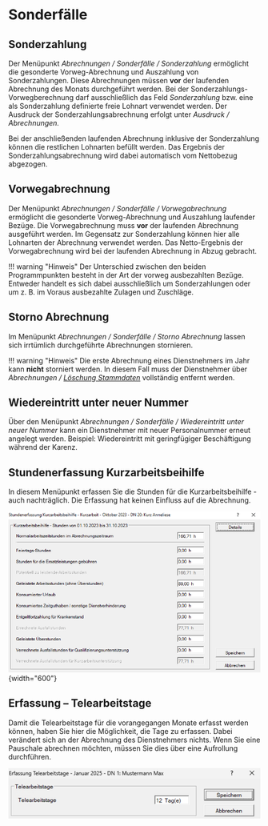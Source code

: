 # Sonderfälle

## Sonderzahlung

Der Menüpunkt *Abrechnungen / Sonderfälle / Sonderzahlung* ermöglicht die gesonderte Vorweg-Abrechnung und Auszahlung von Sonderzahlungen. Diese Abrechnungen müssen **vor** der laufenden Abrechnung des Monats durchgeführt werden. Bei der Sonderzahlungs-Vorwegberechnung darf ausschließlich das Feld *Sonderzahlung* bzw. eine als Sonderzahlung definierte freie Lohnart verwendet werden. Der Ausdruck der Sonderzahlungsabrechnung erfolgt unter *Ausdruck / Abrechnungen.*

Bei der anschließenden laufenden Abrechnung inklusive der Sonderzahlung können die restlichen Lohnarten befüllt werden. Das Ergebnis der Sonderzahlungsabrechnung wird dabei automatisch vom Nettobezug abgezogen.

## Vorwegabrechnung

Der Menüpunkt *Abrechnungen / Sonderfälle / Vorwegabrechnung* ermöglicht die gesonderte Vorweg-Abrechnung und Auszahlung laufender Bezüge. Die Vorwegabrechnung muss **vor** der laufenden Abrechnung ausgeführt werden. Im Gegensatz zur Sonderzahlung können hier alle Lohnarten der Abrechnung verwendet werden. Das Netto-Ergebnis der Vorwegabrechnung wird bei der laufenden Abrechnung in Abzug gebracht.

!!! warning "Hinweis"
    Der Unterschied zwischen den beiden Programmpunkten besteht in der Art der vorweg ausbezahlten Bezüge. Entweder handelt es sich dabei ausschließlich um Sonderzahlungen oder um z. B. im Voraus ausbezahlte Zulagen und Zuschläge.

## Storno Abrechnung

Im Menüpunkt *Abrechnungen / Sonderfälle / Storno Abrechnung* lassen sich irrtümlich durchgeführte Abrechnungen stornieren.

!!! warning "Hinweis"
    Die erste Abrechnung eines Dienstnehmers im Jahr kann **nicht** storniert werden. In diesem Fall muss der Dienstnehmer über *Abrechnungen / [Löschung Stammdaten](../Abrechnungen/Löschung%20Stammdaten.md)* vollständig entfernt werden.

## Wiedereintritt unter neuer Nummer

Über den Menüpunkt  *Abrechnungen / Sonderfälle / Wiedereintritt unter neuer Nummer* kann ein Dienstnehmer mit neuer Personalnummer erneut angelegt werden. Beispiel: Wiedereintritt mit geringfügiger Beschäftigung während der Karenz.

## Stundenerfassung Kurzarbeitsbeihilfe

In diesem Menüpunkt erfassen Sie die Stunden für die Kurzarbeitsbeihilfe - auch nachträglich. Die Erfassung hat keinen Einfluss auf die Abrechnung.

![Image](<img/image41.png>){width="600"}

## Erfassung – Telearbeitstage

Damit die Telearbeitstage für die vorangegangen Monate erfasst werden können, haben Sie hier die Möglichkeit, die Tage zu erfassen. Dabei verändert sich an der Abrechnung des Dienstnehmers nichts. Wenn Sie eine Pauschale abrechnen möchten, müssen Sie dies über eine Aufrollung durchführen.

![Image](<img/image42.png>)